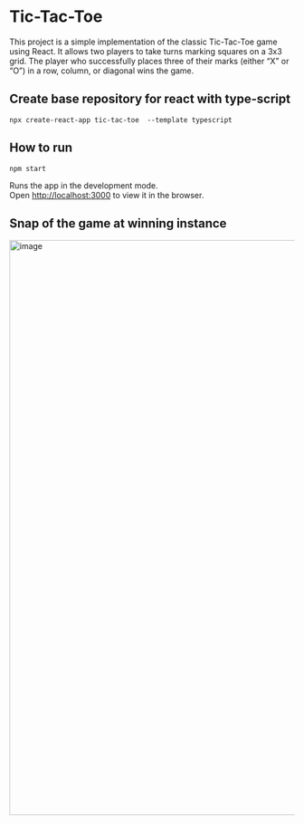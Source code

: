 # Tic-Tac-Toe
This project is a simple implementation of the classic Tic-Tac-Toe game using React. It allows two players to take turns marking squares on a 3x3 grid. The player who successfully places three of their marks (either “X” or “O”) in a row, column, or diagonal wins the game.

## Create base repository for react with type-script  
`npx create-react-app tic-tac-toe  --template typescript`

## How to run 
`npm start`

Runs the app in the development mode.\
Open [http://localhost:3000](http://localhost:3000) to view it in the browser.


## Snap of the game at winning instance
<img width="1016" alt="image" src="https://github.com/shreyansh28801/Tic-Tac-Toe/assets/81692600/f9e1b07a-a072-43e0-a21d-2483914a6dd4">
